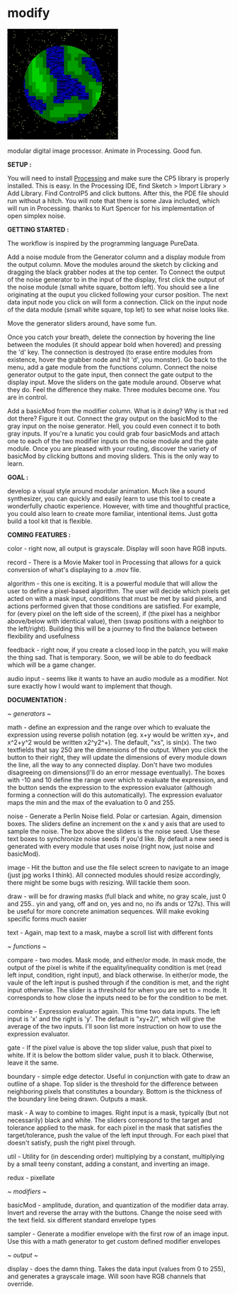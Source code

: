 # modify

![](erf.gif)

modular digital image processor.
Animate in Processing. Good fun. 

<b>SETUP :</b>

You will need to install [Processing](https://processing.org/download/) and make sure the CP5 library is properly installed. This is easy. In the Processing IDE, find Sketch > Import Library > Add Library. Find ControlP5 and click buttons. After this, the PDE file should run without a hitch. You will note that there is some Java included, which will run in Processing. thanks to Kurt Spencer for his implementation of open simplex noise.

<b>GETTING STARTED :</b>

The workflow is inspired by the programming language PureData.

Add a noise module from the Generator column and a display module from the output column. Move the modules around the sketch by clicking and dragging the black grabber nodes at the top center. To Connect the output of the noise generator to in the input of the display, first click the output of the noise module (small white square, bottom left). You should see a line originating at the ouput you clicked following your cursor position. The next data input node you click on will form a connection. Click on the input node of the data module (small white square, top let) to see what noise looks like. 

Move the generator sliders around, have some fun.

Once you catch your breath, delete the connection by hovering the line between the modules (it should appear bold when hovered) and pressing the 'd' key. The connection is destroyed (to erase entire modules from existence, hover the grabber node and hit 'd', you monster). Go back to the menu, add a gate module from the functions column. Connect the noise generator output to the gate input, then connect the gate output to the display input. Move the sliders on the gate module around. Observe what they do. Feel the difference they make. Three modules become one. You are in control.

Add a basicMod from the modifier column. What is it doing? Why is that red dot there? Figure it out. Connect the gray output on the basicMod to the gray input on the noise generator. Hell, you could even connect it to both gray inputs. If you're a lunatic you could grab four basicMods and attach one to each of the two modifier inputs on the noise module and the gate module. Once you are pleased with your routing, discover the variety of basicMod by clicking buttons and moving sliders. This is the only way to learn.

<b>GOAL :</b>

develop a visual style around modular animation. Much like a sound synthesizer, you can quickly and easily learn to use this tool to create a wonderfully chaotic experience. However, with time and thoughtful practice, you could also learn to create more familiar, intentional items. Just gotta build a tool kit that is flexible.

<b>COMING FEATURES :</b>

color - right now, all output is grayscale. Display will soon have RGB inputs.

record - There is a Movie Maker tool in Processing that allows for a quick conversion of what's displaying to a .mov file.

algorithm - this one is exciting. It is a powerful module that will allow the user to define a pixel-based algorithm. The user will decide
which pixels get acted on with a mask input, conditions that must be met by said pixels, and actions performed given that those conditions are satisfied. For example, for (every pixel on the left side of the screen), if (the pixel has a neighbor above/below with identical value), then (swap positions with a neighbor to the left/right). Building this will be a journey to find the balance between flexibility and usefulness

feedback - right now, if you create a closed loop in the patch, you will make the thing sad. That is temporary. Soon, we will be able to do feedback which will be a game changer.

audio input - seems like it wants to have an audio module as a modifier. Not sure exactly how I would want to implement that though.

<b>DOCUMENTATION :</b>

<i>~ generators ~</i>

math - define an expression and the range over which to evaluate the expression using reverse polish notation (eg. x+y would be written xy+, and x^2+y^2 would be written x2^y2^+). The default, "xs", is sin(x). The two textfields that say 250 are the dimensions of the output. When you click the button to their right, they will update the dimensions of every module down the line, all the way to any connected display. Don't have two modules disagreeing on dimensions(I'll do an error message eventually). The boxes with -10 and 10 define the range over which to evaluate the expression, and the button sends the expression to the expression evaluator (although forming a connection will do this automatically). The expression evaluator maps the min and the max of the evaluation to 0 and 255.

noise - Generate a Perlin Noise field. Polar or cartesian. Again, dimension boxes. The sliders define an increment on the x and y axis that are used to sample the noise. The box above the sliders is the noise seed. Use these text boxes to synchronize noise seeds if you'd like. By default a new seed is generated with every module that uses noise (right now, just noise and basicMod).

image - Hit the button and use the file select screen to navigate to an image (just jpg works I think). All connected modules should resize accordingly, there might be some bugs with resizing. Will tackle them soon.

draw - will be for drawing masks (full black and white, no gray scale, just 0 and 255.. yin and yang, off and on, yes and no, no ifs ands or 127s). This will be useful for more concrete animation sequences. Will make evoking specific forms much easier

text - Again, map text to a mask, maybe a scroll list with different fonts


<i>~ functions ~</i>

compare - two modes. Mask mode, and either/or mode. In mask mode, the output of the pixel is white if the equality/inequality condition is met (read left input, condition, right input), and black otherwise. In either/or mode, the vaule of the left input is pushed through if the condition is met, and the right input otherwise. The slider is a threshold for when you are set to = mode. It corresponds to how close the inputs need to be for the condition to be met.

combine - Expression evaluator again. This time two data inputs. The left input is 'x' and the right is 'y'. The default is "xy+2/", which will give the average of the two inputs. I'll soon list more instruction on how to use the expression evaluator.

gate - If the pixel value is above the top slider value, push that pixel to white. If it is below the bottom slider value, push it to black. Otherwise, leave it the same.

boundary - simple edge detector. Useful in conjunction with gate to draw an outline of a shape. Top slider is the threshold for the difference between neighboring pixels that constitutes a boundary. Bottom is the thickness of the boundary line being drawn. Outputs a mask.

mask - A way to combine to images. Right input is a mask, typically (but not necessarily) black and white. The sliders correspond to the target and tolerance applied to the mask. for each pixel in the mask that satisfies the target/tolerance, push the value of the left input through. For each pixel that doesn't satisfy, push the right pixel through.

util - Utility for (in descending order) multiplying by a constant, multiplying by a small teeny constant, adding a constant, and inverting an image.

redux - pixellate


<i>~ modifiers ~</i>

basicMod - amplitude, duration, and quantization of the modifier data array. Invert and reverse the array with the buttons. Change the noise seed with the text field. six different standard envelope types

sampler - Generate a modifier envelope with the first row of an image input. Use this with a math generator to get custom defined modifier envelopes

<i>~ output ~</i>

display - does the damn thing. Takes the data input (values from 0 to 255), and generates a grayscale image. Will soon have RGB channels that override.
